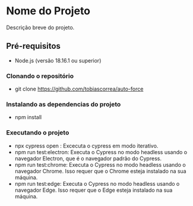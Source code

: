 # Nome do Projeto

Descrição breve do projeto.

## Pré-requisitos

- Node.js (versão 18.16.1 ou superior)

### Clonando o repositório

- git clone https://github.com/tobiascorrea/auto-force


 ### Instalando as dependencias do projeto

- npm install


 ### Executando o projeto

 - npx cypress open : Excecuta o cypress em modo iterativo.
 - npm run test:electron: Executa o Cypress no modo headless usando o navegador Electron, que é o navegador padrão do Cypress.
 - npm run test:chrome: Executa o Cypress no modo headless usando o navegador Chrome. Isso requer que o Chrome esteja instalado na sua máquina.
 - npm run test:edge: Executa o Cypress no modo headless usando o navegador Edge. Isso requer que o Edge esteja instalado na sua máquina.
